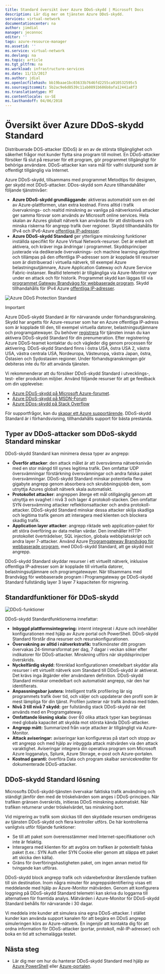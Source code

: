 ```yaml
---
title: Standard översikt över Azure DDoS-skydd | Microsoft Docs
description: Lär dig mer om tjänsten Azure DDoS-skydd.
services: virtual-network
documentationcenter: na
author: jimdial
manager: jeconnoc
editor: ''
tags: azure-resource-manager
ms.assetid: ''
ms.service: virtual-network
ms.devlang: na
ms.topic: article
ms.tgt_pltfrm: na
ms.workload: infrastructure-services
ms.date: 11/13/2017
ms.author: jdial
ms.openlocfilehash: bb19baae1bc03633b7646fd2255ca910532595c5
ms.sourcegitcommit: 5b2ac9e6d8539c11ab0891b686b8afa12441a8f3
ms.translationtype: MT
ms.contentlocale: sv-SE
ms.lasthandoff: 04/06/2018
---
```

# <a name="azure-ddos-protection-standard-overview"></a>Översikt över Azure DDoS-skydd Standard

Distribuerade DOS-attacker (DDoS) är en av de största tillgänglighet och säkerhet frågor mot kunder flytta sina program till molnet. En DDoS-attacker försöker få slut på resurser för ett program, gör programmet tillgängligt för behöriga användare. DDoS-attacker kan vara mål för valfri slutpunkt som är offentligt tillgänglig via Internet.

Azure DDoS-skydd, tillsammans med programmet Metodtips för designen, ger skydd mot DDoS-attacker. DDos-skydd som Azure tillhandahåller följande tjänstnivåer: 

- **Azure DDoS-skydd grundläggande**: aktiveras automatiskt som en del av Azure-plattformen, utan extra kostnad. Finns alltid i trafik övervaknings- och realtid minskning av vanliga på nätverksnivå attacker ger samma försvar som används av Microsoft online services. Hela skalan av Azures globalt nätverk kan användas för att distribuera och minska riskerna för angrepp trafik över regioner. Skydd tillhandahålls för IPv4 och IPv6-Azure [offentliga IP-adresser](virtual-network-public-ip-address.md).
- **Azure DDoS-skydd Standard** ger ytterligare minskning funktioner inställda specifikt för Azure Virtual Network-resurser. Det är enkelt att aktivera, och kräver inga ändringar i programmet. Skyddsprinciper justerade via dedikerade övervaknings- och machine learning algoritmer och tillämpas på den offentliga IP-adresser som är kopplade till resurser som är distribuerad i virtuella nätverk, till exempel Azure belastningsutjämnare, Azure Application Gateway och Azure Service Fabric-instanser. Realtid telemetri är tillgängliga via Azure-Monitor vyer under en attack och för historik. Programmet skydd kan läggas till via [programmet Gateway Brandvägg för webbaserade program](https://azure.microsoft.com/services/application-gateway). Skydd tillhandahålls för IPv4 Azure [offentliga IP-adresser](virtual-network-public-ip-address.md). 

![Azure DDoS Protection Standard](./media/ddos-protection-overview/ddos-protection-overview-fig2.png)

> [!IMPORTANT]
> Azure DDoS-skydd Standard är för närvarande under förhandsgranskning. Skydd har angetts för Azure-resurser som har en Azure offentliga IP-adress som är kopplade till den, till exempel virtuella datorer, belastningsutjämnare och programgatewayer. Du behöver [registrera](http://aka.ms/ddosprotection) för tjänsten innan du kan aktivera DDoS-skydd Standard för din prenumeration. Efter registrering Azure DDoS-teamet kontaktar du och vägleder dig genom processen för aktivering. DDoS-skydd Standard finns i östra USA, östra USA 2, västra USA, västra centrala USA, Nordeuropa, Västeuropa, västra Japan, östra, Östasien och Sydostasien regioner. Under förhandsgranskningen gör debiteras inte du för att använda tjänsten.

Vi rekommenderar att du försöker DDoS-skydd Standard i utvecklings-, test- eller produktion miljöer. Använd följande resurser för att ge feedback om din upplevelse:
- [Azure DDoS-skydd på Microsoft Azure-forumet](https://feedback.azure.com/forums/905032-azure-ddos-protection). 
- [Azure DDoS-skydd på MSDN-Forum](https://social.msdn.microsoft.com/forums/azure/en-US/home?forum=azureddosprotection)
- [Azure DDos-skydd på Stack Overflow](https://stackoverflow.com/tags/azure-ddos/info)

För supportfrågor, kan du [skapar ett Azure supportärende](../azure-supportability/how-to-create-azure-support-request.md). DDoS-skydd Standard är i förhandsvisning, tillhandahålls support för bästa prestanda.

## <a name="types-of-ddos-attacks-that-ddos-protection-standard-mitigates"></a>Typer av DDoS-attacker som DDoS-skydd Standard minskar

DDoS-skydd Standard kan minimera dessa typer av angrepp:

- **Överför attacker**: den attack målet är att översvämma nätverksnivån med en stor mängd till synes legitima trafik. Den omfattar UDP översvämningar förstärkning översvämningar och andra falska paket översvämningar. DDoS-skydd Standard minskar potentiella flera gigabyte angrepp genom absorbera och skrubbningsjobb dem, som utnyttja Azures globalt nätverk skala automatiskt. 
- **Protokollet attacker**: angreppen återge ett mål otillgänglig genom att utnyttja en svaghet i nivå 3 och lager 4 protokoll-stacken. Den omfattar SYN översvämning attacker reflektionsattacker och andra protokoll-attacker. DDoS-skydd Standard minskar dessa attacker skilja skadliga och legitima trafik genom att interagera med klienten och blockera skadlig trafik. 
- **Application layer attacker**: angrepp riktade web application-paket för att störa överföring av data mellan värdar. Den innehåller HTTP-protokollet överträdelser, SQL injection, globala webbplatsskript och andra layer 7-attacker. Använd Azure [Programgateway Brandvägg för webbaserade program](../application-gateway/application-gateway-web-application-firewall-overview.md?toc=%2fazure%2fvirtual-network%2ftoc.json), med DDoS-skydd Standard, att ge skydd mot angrepp. 

DDoS-skydd Standard skyddar resurser i ett virtuellt nätverk, inklusive offentliga IP-adresser som är kopplade till virtuella datorer, belastningsutjämnare och programgatewayer. När tillsammans med Brandvägg för webbaserade program i Programgateway ge DDoS-skydd Standard fullständig layer 3 layer 7 kapaciteten för migrering.

## <a name="ddos-protection-standard-features"></a>Standardfunktioner för DDoS-skydd

![DDoS-funktioner](./media/ddos-protection-overview/ddos-overview-fig1.png)

DDoS-skydd Standardfunktionerna innefattar: 

- **Inbyggd plattformsintegrering:** internt integrerat i Azure och innehåller konfigurationen med hjälp av Azure portal och PowerShell. DDoS-skydd Standard förstår dina resurser och resurskonfigurationen.
- **Övervakning av alltid i nätverkstrafik:** trafikmönster ditt program övervakas 24-timmarsformat per dag, 7 dagar i veckan söker efter indikatorer för DDoS-attacker. Minskning utförs när skyddsprinciper överskrids.
- **Nyckelfärdig skydd:** förenklad konfigurationen omedelbart skyddar alla resurser i ett virtuellt nätverk som Standard till DDoS-skydd är aktiverat. Det krävs inga åtgärder eller användaren definition. DDoS-skydd Standard minskar omedelbart och automatiskt angrepp, när den har identifierats.
- **Anpassningsbar justera:** Intelligent trafik profilering lär sig programmets trafik över tid, och väljer och uppdaterar den profil som är mest lämpliga för din tjänst. Profilen justerar när trafik ändras med tiden.
- **Nivå 3 till nivå 7 skydd:** ger fullständig stack DDoS-skydd när det används med en Programgateway.
- **Omfattande lösning skala:** över 60 olika attack typer kan begränsas med globala kapacitet att skydda mot största kända DDoS-attacker. 
- **Angrepp mått:** Summarized från varje attacker är tillgängligt via Azure-Monitor.
- **Attack aviseringar:** aviseringar kan konfigureras på start och stopp av ett angrepp och med hjälp av inbyggda attack mätvärden via den attack varaktighet. Aviseringar integrera din operativa program som Microsoft Azure logganalys, Splunk, Azure Storage, e-post och Azure-portalen.
- **Kostnad garanti:** överföra Data och program skalbar servicekrediter för dokumenterade DDoS-attacker.

## <a name="ddos-protection-standard-mitigation"></a>DDoS-skydd Standard lösning

Microsofts DDoS-skydd-tjänsten övervakar faktiska trafik användning och ständigt jämför den med de tröskelvärden som anges i DDoS-principen. När trafiken gränsen överskrids, initieras DDoS minskning automatiskt. När trafiken returnerar under tröskelvärdet, tas minskning bort.

Vid migrering av trafik som skickas till den skyddade resursen omdirigeras av tjänsten DDoS-skydd och flera kontroller utförs. De här kontrollerna vanligtvis utför följande funktioner:

- Se till att paket som överensstämmer med Internet-specifikationer och inte är felaktig.
- Interagera med klienten för att avgöra om trafiken är potentiellt falska paket (t.ex.: SYN Auth eller SYN Cookie eller genom att släppa ett paket att skicka den källa).
- Gräns för överföringshastigheten paket, om ingen annan metod för tvingande kan utföras.

DDoS-skydd block angrepp trafik och vidarebefordrar återstående trafiken till sin destination. Inom några minuter för angreppsidentifiering visas ett meddelande med hjälp av Azure-Monitor mätvärden. Genom att konfigurera loggning på DDoS-skydd Standard telemetri kan skriva du loggarna till alternativen för framtida analys. Mätvärden i Azure-Monitor för DDoS-skydd Standard behålls för närvarande i 30 dagar.

Vi meddela inte kunder att simulera sina egna DDoS-attacker. I stället kunder kan använda support kanalen för att begära en DDoS angrepp simuleringen körs av Azure-nätverk. En ingenjör att kontakta dig för att ordna information för DDoS-attacker (portar, protokoll, mål-IP-adresser) och boka en tid att schemalägga testet.

## <a name="next-steps"></a>Nästa steg

- Lär dig mer om hur du hanterar DDoS-skydd Standard med hjälp av [Azure PowerShell](ddos-protection-manage-ps.md) eller [Azure-portalen](ddos-protection-manage-portal.md).
